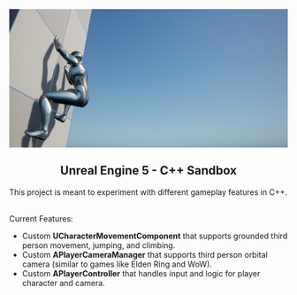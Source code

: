 <img align="center" src="assets/gh_banner.png" width="800" height="250">
<h2 align="center">Unreal Engine 5 - C++ Sandbox </h2>

This project is meant to experiment with different gameplay features in C++.

<br>
Current Features:
<ul>  
  <li> Custom <b>UCharacterMovementComponent</b> that supports grounded third person movement, jumping, and climbing. </li>
  <li> Custom <b>APlayerCameraManager</b> that supports third person orbital camera (similar to games like Elden Ring and WoW). </li>
  <li> Custom <b>APlayerController</b> that handles input and logic for player character and camera. </li>
</ul>
